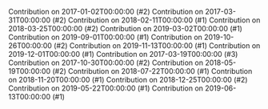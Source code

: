 Contribution on 2017-01-02T00:00:00 (#2)
Contribution on 2017-03-31T00:00:00 (#2)
Contribution on 2018-02-11T00:00:00 (#1)
Contribution on 2018-03-25T00:00:00 (#2)
Contribution on 2019-03-02T00:00:00 (#1)
Contribution on 2019-09-01T00:00:00 (#1)
Contribution on 2019-10-26T00:00:00 (#2)
Contribution on 2019-11-13T00:00:00 (#1)
Contribution on 2019-12-01T00:00:00 (#1)
Contribution on 2017-03-19T00:00:00 (#3)
Contribution on 2017-10-30T00:00:00 (#2)
Contribution on 2018-05-19T00:00:00 (#2)
Contribution on 2018-07-22T00:00:00 (#1)
Contribution on 2018-11-20T00:00:00 (#1)
Contribution on 2018-12-25T00:00:00 (#2)
Contribution on 2019-05-22T00:00:00 (#1)
Contribution on 2019-06-13T00:00:00 (#1)
